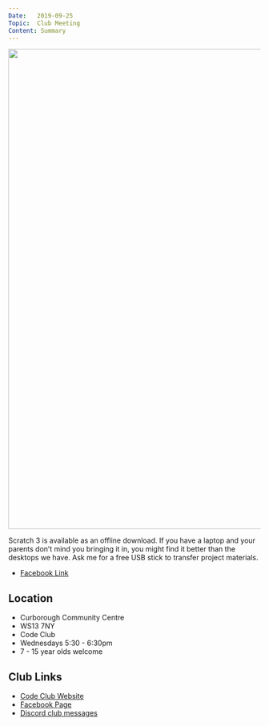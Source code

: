 ```yaml
---
Date:   2019-09-25
Topic:  Club Meeting
Content: Summary
---
```

[<img width="720px" height="960" src="https://scontent.fbhx6-1.fna.fbcdn.net/v/t1.6435-9/70942685_2273279572799130_3332403006854397952_n.jpg?_nc_cat=105&ccb=1-7&_nc_sid=dd63ad&_nc_ohc=vfmriEkNf4YAX8gm9zh&_nc_oc=AQlmxcCILCLxulV66ojh66VGJNX_FbdHOvHXyfV5HFqIgvG_WMjlqMfH9LGHGN6jEkw&_nc_ht=scontent.fbhx6-1.fna&edm=AKK4YLsEAAAA&oh=00_AfD1qDiDN3RDCoeCStFjvTeTswX4nQ7WmFyImF6XQTUhSA&oe=654E3EEC"/>](https://scontent.fbhx6-1.fna.fbcdn.net/v/t1.6435-9/70942685_2273279572799130_3332403006854397952_n.jpg?_nc_cat=105&ccb=1-7&_nc_sid=dd63ad&_nc_ohc=vfmriEkNf4YAX8gm9zh&_nc_oc=AQlmxcCILCLxulV66ojh66VGJNX_FbdHOvHXyfV5HFqIgvG_WMjlqMfH9LGHGN6jEkw&_nc_ht=scontent.fbhx6-1.fna&edm=AKK4YLsEAAAA&oh=00_AfD1qDiDN3RDCoeCStFjvTeTswX4nQ7WmFyImF6XQTUhSA&oe=654E3EEC)

Scratch 3 is available as an offline download. If you have a laptop and your parents don’t mind you bringing it in, you might find it better than the desktops we have. Ask me for a free USB stick to transfer project materials.

* [Facebook Link](https://www.facebook.com/1481985248595237/posts/2273284899465264/)

## Location

* Curborough Community Centre
* WS13 7NY
* Code Club
* Wednesdays 5:30 - 6:30pm
* 7 - 15 year olds welcome

## Club Links

* [Code Club Website](https://lichfield-code-club.github.io/)
* [Facebook Page](https://www.facebook.com/LichfieldCoders)
* [Discord club messages](https://discord.gg/szz6xGK)
